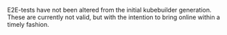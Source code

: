 E2E-tests have not been altered from the initial kubebuilder generation.
These are currently not valid, but with the intention to bring online within a timely fashion.

